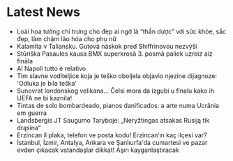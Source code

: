 # Latest News
-  Loài hoa tưởng chỉ trưng cho đẹp ai ngờ là “thần dược” với sức khỏe, sắc đẹp, làm chậm lão hóa cho phụ nữ
-  Kalamita v Taliansku. Gutová náskok pred Shiffrinovou nezvýši
-  Stūriška Pasaules kausa BMX superkrosā 3. posmā paliek uzreiz aiz fināla
-  Al Napoli tutto è relativo
-  Tim slavne voditeljice koja je teško oboljela objavio njezine dijagnoze: 'Odluka je bila teška'
-  Sunovrat londonskog velikana... Čelsi mora da izgubi u finalu kako ih UEFA ne bi kaznila!
-  Tintas de solo bombardeado, pianos danificados: a arte numa Ucrânia em guerra
-  Landsbergis JT Saugumo Taryboje: „Neryžtingas atsakas Rusiją tik drąsina“
-  Erzincan il plaka, telefon ve posta kodu! Erzincan’ın kaç ilçesi var?
-  İstanbul, İzmir, Antalya, Ankara ve Şanlıurfa'da cumartesi ve pazar evden çıkacak vatandaşlar dikkat! Aşırı kayganlaştıracak
